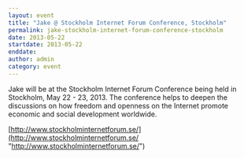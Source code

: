 ```yaml
---
layout: event
title: "Jake @ Stockholm Internet Forum Conference, Stockholm"
permalink: jake-stockholm-internet-forum-conference-stockholm
date: 2013-05-22
startdate: 2013-05-22
enddate: 
author: admin
category: event
---
```


Jake will be at the Stockholm Internet Forum Conference being held in Stockholm, May 22 - 23, 2013. The conference helps to deepen the discussions on how freedom and openness on the Internet promote economic and social development worldwide.

[http://www.stockholminternetforum.se/](http://www.stockholminternetforum.se/ "http://www.stockholminternetforum.se/")

